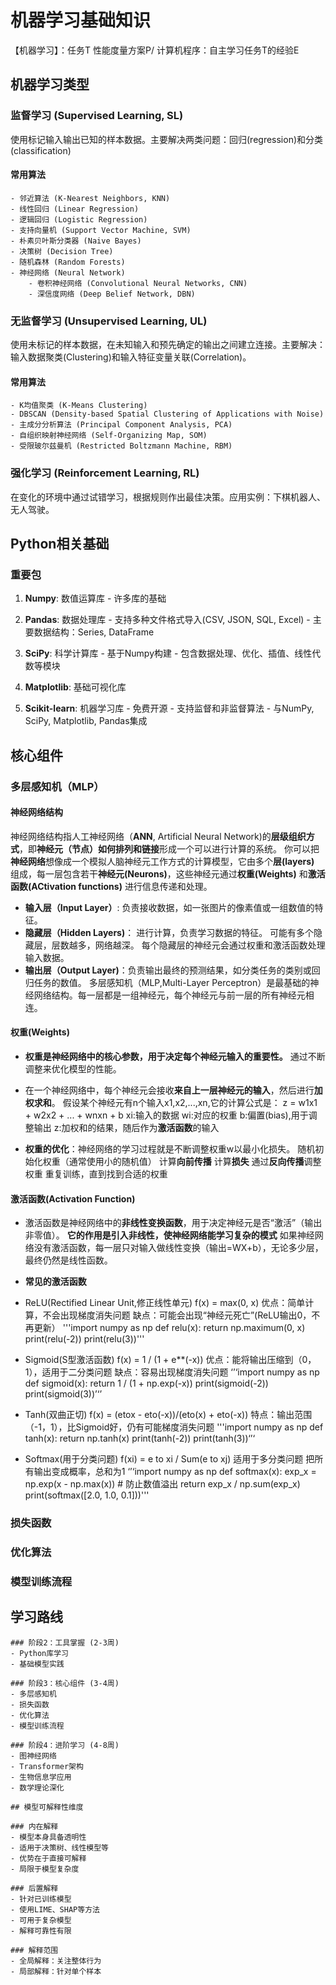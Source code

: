 # 机器学习基础知识
【机器学习】：任务T  性能度量方案P/ 计算机程序：自主学习任务T的经验E


## 机器学习类型
### 监督学习 (Supervised Learning, SL)
使用标记输入输出已知的样本数据。主要解决两类问题：回归(regression)和分类(classification)
#### 常用算法
    - 邻近算法 (K-Nearest Neighbors, KNN)
    - 线性回归 (Linear Regression)
    - 逻辑回归 (Logistic Regression)
    - 支持向量机 (Support Vector Machine, SVM)
    - 朴素贝叶斯分类器 (Naive Bayes)
    - 决策树 (Decision Tree)
    - 随机森林 (Random Forests)
    - 神经网络 (Neural Network)
        - 卷积神经网络 (Convolutional Neural Networks, CNN)
        - 深信度网络 (Deep Belief Network, DBN)

### 无监督学习 (Unsupervised Learning, UL)
使用未标记的样本数据，在未知输入和预先确定的输出之间建立连接。主要解决：输入数据聚类(Clustering)和输入特征变量关联(Correlation)。
#### 常用算法
    - K均值聚类 (K-Means Clustering)
    - DBSCAN (Density-based Spatial Clustering of Applications with Noise)
    - 主成分分析算法 (Principal Component Analysis, PCA)
    - 自组织映射神经网络 (Self-Organizing Map, SOM)
    - 受限玻尔兹曼机 (Restricted Boltzmann Machine, RBM)

### 强化学习 (Reinforcement Learning, RL)
在变化的环境中通过试错学习，根据规则作出最佳决策。应用实例：下棋机器人、无人驾驶。


## Python相关基础
### 重要包
1. **Numpy**: 数值运算库
         - 许多库的基础

2. **Pandas**: 数据处理库
         - 支持多种文件格式导入(CSV, JSON, SQL, Excel)
         - 主要数据结构：Series, DataFrame

3. **SciPy**: 科学计算库
         - 基于Numpy构建
         - 包含数据处理、优化、插值、线性代数等模块

4. **Matplotlib**: 基础可视化库

5. **Scikit-learn**: 机器学习库
         - 免费开源
         - 支持监督和非监督算法
         - 与NumPy, SciPy, Matplotlib, Pandas集成


## 核心组件

### 多层感知机（MLP）
#### 神经网络结构
神经网络结构指人工神经网络（**ANN**, Artificial Neural Network)的**层级组织方式**，即**神经元（节点）如何排列和链接**形成一个可以进行计算的系统。
你可以把**神经网络**想像成一个模拟人脑神经元工作方式的计算模型，它由多个**层(layers)** 组成，每一层包含若干**神经元(Neurons)**，这些神经元通过**权重(Weights)** 和**激活函数(ACtivation functions)** 进行信息传递和处理。
- **输入层（Input Layer）**: 负责接收数据，如一张图片的像素值或一组数值的特征。
- **隐藏层（Hidden Layers)**： 进行计算，负责学习数据的特征。
                           可能有多个隐藏层，层数越多，网络越深。
                           每个隐藏层的神经元会通过权重和激活函数处理输入数据。
- **输出层（Output Layer)**：负责输出最终的预测结果，如分类任务的类别或回归任务的数值。
多层感知机（MLP,Multi-Layer Perceptron）是最基础的神经网络结构。每一层都是一组神经元，每个神经元与前一层的所有神经元相连。
#### 权重(Weights)
- **权重是神经网络中的核心参数，用于决定每个神经元输入的重要性。** 通过不断调整来优化模型的性能。

- 在一个神经网络中，每个神经元会接收**来自上一层神经元的输入**，然后进行**加权求和**。
  假设某个神经元有n个输入x1,x2,...,xn,它的计算公式是：
  z = w1x1 + w2x2 + ... + wnxn + b
  xi:输入的数据
  wi:对应的权重
  b:偏置(bias),用于调整输出
  z:加权和的结果，随后作为**激活函数**的输入

- **权重的优化**：神经网络的学习过程就是不断调整权重w以最小化损失。
  随机初始化权重（通常使用小的随机值）
  计算**向前传播**
  计算**损失**
  通过**反向传播**调整权重
  重复训练，直到找到合适的权重
#### 激活函数(Activation Function)
- 激活函数是神经网络中的**非线性变换函数**，用于决定神经元是否“激活”（输出非零值）。
  **它的作用是引入非线性，使神经网络能学习复杂的模式**
  如果神经网络没有激活函数，每一层只对输入做线性变换（输出=WX+b），无论多少层，最终仍然是线性函数。

- **常见的激活函数**
- ReLU(Rectified Linear Unit,修正线性单元)
  f(x) = max(0, x)
  优点：简单计算，不会出现梯度消失问题
  缺点：可能会出现“神经元死亡”(ReLU输出0，不再更新）
    '''import numpy as np
       def relu(x):
           return np.maximum(0, x)
       print(relu(-2))
       print(relu(3))'''
- Sigmoid(S型激活函数)
  f(x) = 1 / (1 + e**(-x))
  优点：能将输出压缩到（0，1），适用于二分类问题
  缺点：容易出现梯度消失问题
  ‘’‘import numpy as np
     def sigmoid(x):
         return 1 / (1 + np.exp(-x))
     print(sigmoid(-2))
     print(sigmoid(3))’‘’
- Tanh(双曲正切)
  f(x) = (etox - eto(-x))/(eto(x) + eto(-x))
  特点：输出范围（-1，1），比Sigmoid好，仍有可能梯度消失问题
  '''import numpy as np
     def tanh(x):
         return np.tanh(x)
     print(tanh(-2))
     print(tanh(3))‘’‘
- Softmax(用于分类问题)
  f(xi) = e to xi / Sum(e to xj)
  适用于多分类问题
  把所有输出变成概率，总和为1
  ‘’‘import numpy as np
     def softmax(x):
         exp_x = np.exp(x - np.max(x))  # 防止数值溢出
         return exp_x / np.sum(exp_x)
     print(softmax([2.0, 1.0, 0.1]))'''
  
### 损失函数
### 优化算法
### 模型训练流程









   ## 学习路线

    ### 阶段2：工具掌握 (2-3周)
    - Python库学习
    - 基础模型实践

    ### 阶段3：核心组件 (3-4周)
    - 多层感知机
    - 损失函数
    - 优化算法
    - 模型训练流程

    ### 阶段4：进阶学习 (4-8周)
    - 图神经网络
    - Transformer架构
    - 生物信息学应用
    - 数学理论深化

    ## 模型可解释性维度

    ### 内在解释
    - 模型本身具备透明性
    - 适用于决策树、线性模型等
    - 优势在于直接可解释
    - 局限于模型复杂度

    ### 后置解释
    - 针对已训练模型
    - 使用LIME、SHAP等方法
    - 可用于复杂模型
    - 解释可靠性有限

    ### 解释范围
    - 全局解释：关注整体行为
    - 局部解释：针对单个样本
